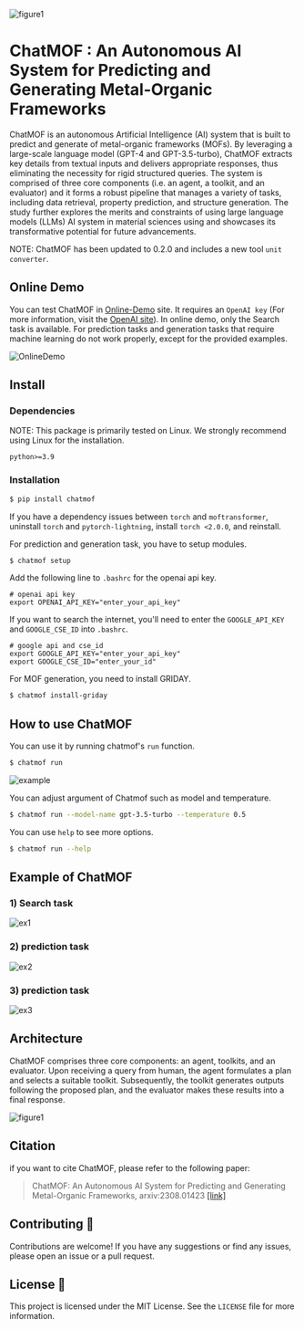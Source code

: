![figure1](figures/fig1.jpg)

# ChatMOF : An Autonomous AI System for Predicting and Generating Metal-Organic Frameworks

ChatMOF is an autonomous Artificial Intelligence (AI) system that is built to predict and generate of metal-organic frameworks (MOFs). By leveraging a large-scale language model (GPT-4 and GPT-3.5-turbo), ChatMOF extracts key details from textual inputs and delivers appropriate responses, thus eliminating the necessity for rigid structured queries. The system is comprised of  three core components (i.e. an agent, a toolkit, and an evaluator) and it forms a robust pipeline that manages a variety of tasks, including data retrieval, property prediction, and structure generation. The study further explores the merits and constraints of using large language models (LLMs) AI system in material sciences using and showcases its transformative potential for future advancements.

NOTE: ChatMOF has been updated to 0.2.0 and includes a new tool `unit converter`.

## Online Demo
You can test ChatMOF in [Online-Demo](https://chatmof-online.streamlit.app/) site. It requires an `OpenAI key` (For more information, visit the [OpenAI site](https://platform.openai.com/docs/introduction)). In online demo, only the Search task is available. For prediction tasks and generation tasks that require machine learning do not work properly, except for the provided examples.

![OnlineDemo](figures/online_demo.JPG)

## Install

### Dependencies

NOTE: This package is primarily tested on Linux. We strongly recommend using Linux for the installation.

```
python>=3.9
```

### Installation

```bash
$ pip install chatmof
```
If you have a dependency issues between `torch` and `moftransformer`, uninstall `torch` and `pytorch-lightning`, install `torch <2.0.0`, and reinstall.

For prediction and generation task, you have to setup modules.

```bash
$ chatmof setup
```

Add the following line to `.bashrc` for the openai api key.
```shell
# openai api key
export OPENAI_API_KEY="enter_your_api_key"
```

If you want to search the internet, you'll need to enter the `GOOGLE_API_KEY` and `GOOGLE_CSE_ID` into `.bashrc`.
```shell
# google api and cse_id
export GOOGLE_API_KEY="enter_your_api_key"
export GOOGLE_CSE_ID="enter_your_id"
```

For MOF generation, you need to install GRIDAY.

```bash
$ chatmof install-griday
```

## How to use ChatMOF
You can use it by running chatmof's `run` function.

```bash
$ chatmof run
```
![example](figures/example.JPG)

You can adjust argument of Chatmof such as model and temperature.

```bash
$ chatmof run --model-name gpt-3.5-turbo --temperature 0.5
```

You can use `help` to see more options.

```bash
$ chatmof run --help
```


## Example of ChatMOF
### 1) Search task
![ex1](figures/ex1.jpg)

### 2) prediction task
![ex2](figures/ex2.jpg)

### 3) prediction task
![ex3](figures/ex3.jpg)

## Architecture

ChatMOF comprises three core components: an agent, toolkits, and an evaluator. Upon receiving a query from human, the agent formulates a plan and selects a suitable toolkit. Subsequently, the toolkit generates outputs following the proposed plan, and the evaluator makes these results into a final response.

![figure1](figures/fig2.jpg)


## Citation
if you want to cite ChatMOF, please refer to the following paper:
> ChatMOF: An Autonomous AI System for Predicting and Generating Metal-Organic Frameworks, arxiv:2308.01423 [[link]](https://arxiv.org/abs/2308.01423)

## Contributing 🙌

Contributions are welcome! If you have any suggestions or find any issues, please open an issue or a pull request.

## License 📄

This project is licensed under the MIT License. See the `LICENSE` file for more information.

